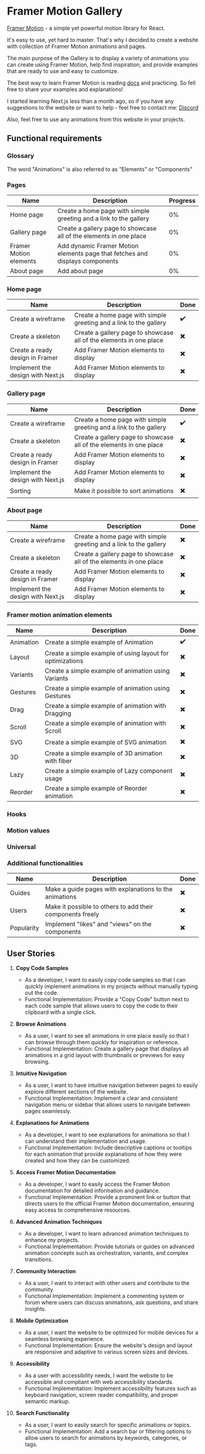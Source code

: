 # Framer Motion Gallery
[Framer Motion](https://www.framer.com/motion/) -  a simple yet powerful motion library for React. 

It's easy to use, yet hard to master. 
That's why I decided to create a website with collection of Framer Motion animations and pages.

[//]: # (The main purpose of the website is to learn advanced animation concepts and make animations easier to be recreated by providing ready examples. )
The main purpose of the Gallery is to display a variety of animations you can create using Framer Motion,
help find inspiration, and provide examples that are ready to use and easy to customize.

The best way to learn Framer Motion is reading [docs](https://www.framer.com/motion/) and practicing. So fell free to share your examples and explanations!

I started learning Next.js less than a month ago, so if you have any suggestions to the website or want to help - feel free to contact me: [Discord](https://discord.com/users/366684552040808458)

Also, feel free to use any animations from this website in your projects.

## Functional requirements
### Glossary 

The word "Animations" is also referred to as "Elements" or "Components"
### Pages

| Name                   | Description                                                                  | Progress |
|------------------------|------------------------------------------------------------------------------|----------| 
| Home page              | Create a home page with simple greeting and a link to the gallery            | 0%       |
| Gallery page           | Create a gallery page to showcase all of the elements in one place           | 0%       |
| Framer Motion elements | Add dynamic Framer Motion elements page that fetches and displays components | 0%       |
| About page             | Add about page                                                               | 0%       |

### Home page

| Name                              | Description                                                        | Done                     |
|-----------------------------------|--------------------------------------------------------------------|--------------------------| 
| Create a wireframe                | Create a home page with simple greeting and a link to the gallery  | :heavy_check_mark:       |
| Create a skeleton                 | Create a gallery page to showcase all of the elements in one place | :heavy_multiplication_x: |
| Create a ready design in Framer   | Add Framer Motion elements to display                              | :heavy_multiplication_x: |
| Implement the design with Next.js | Add Framer Motion elements to display                              | :heavy_multiplication_x: |

### Gallery page

| Name                              | Description                                                        | Done                     |
|-----------------------------------|--------------------------------------------------------------------|--------------------------| 
| Create a wireframe                | Create a home page with simple greeting and a link to the gallery  | :heavy_check_mark:       |
| Create a skeleton                 | Create a gallery page to showcase all of the elements in one place | :heavy_multiplication_x: |
| Create a ready design in Framer   | Add Framer Motion elements to display                              | :heavy_multiplication_x: |
| Implement the design with Next.js | Add Framer Motion elements to display                              | :heavy_multiplication_x: |
| Sorting                           | Make it possible to sort animations                                | :heavy_multiplication_x: |

### About page

| Name                              | Description                                                        | Done                     |
|-----------------------------------|--------------------------------------------------------------------|--------------------------| 
| Create a wireframe                | Create a home page with simple greeting and a link to the gallery  | :heavy_multiplication_x: |
| Create a skeleton                 | Create a gallery page to showcase all of the elements in one place | :heavy_multiplication_x: |
| Create a ready design in Framer   | Add Framer Motion elements to display                              | :heavy_multiplication_x: |
| Implement the design with Next.js | Add Framer Motion elements to display                              | :heavy_multiplication_x: |

### Framer motion animation elements

| Name      | Description                                               | Done                     |
|-----------|-----------------------------------------------------------|--------------------------| 
| Animation | Create a simple example of Animation                      | :heavy_check_mark:       |
| Layout    | Create a simple example of using layout for optimizations | :heavy_multiplication_x: |
| Variants  | Create a simple example of animation using Variants       | :heavy_multiplication_x: |
| Gestures  | Create a simple example of animation using Gestures       | :heavy_multiplication_x: |
| Drag      | Create a simple example of animation with Dragging        | :heavy_multiplication_x: |
| Scroll    | Create a simple example of animation with Scroll          | :heavy_multiplication_x: |
| SVG       | Create a simple example of SVG animation                  | :heavy_multiplication_x: |
| 3D        | Create a simple example of 3D animation with fiber        | :heavy_multiplication_x: |
| Lazy      | Create a simple example of Lazy component usage           | :heavy_multiplication_x: |
| Reorder   | Create a simple example of Reorder animation              | :heavy_multiplication_x: |

### Hooks

[//]: # (    TODO: Add table here)


### Motion values

[//]: # (    TODO: Add table here)

### Universal

[//]: # (    TODO: Add table here)

### Additional functionalities 
| Name       | Description                                               | Done                     |
|------------|-----------------------------------------------------------|--------------------------| 
| Guides     | Make a guide pages with explanations to the animations    | :heavy_multiplication_x: |
| Users      | Make it possible to others to add their components freely | :heavy_multiplication_x: |
| Popularity | Implement "likes" and "views" on the components           | :heavy_multiplication_x: |


## User Stories

1. **Copy Code Samples** 
    - As a developer, I want to easily copy code samples so that I can quickly implement animations in my projects without manually typing out the code.
    - Functional Implementation: Provide a "Copy Code" button next to each code sample that allows users to copy the code to their clipboard with a single click.

2. **Browse Animations**
    - As a user, I want to see all animations in one place easily so that I can browse through them quickly for inspiration or reference.
    - Functional Implementation: Create a gallery page that displays all animations in a grid layout with thumbnails or previews for easy browsing.

3. **Intuitive Navigation** 
    - As a user, I want to have intuitive navigation between pages to easily explore different sections of the website.
    - Functional Implementation: Implement a clear and consistent navigation menu or sidebar that allows users to navigate between pages seamlessly.

4. **Explanations for Animations**
    - As a developer, I want to see explanations for animations so that I can understand their implementation and usage.
    - Functional Implementation: Include descriptive captions or tooltips for each animation that provide explanations of how they were created and how they can be customized.

5. **Access Framer Motion Documentation**
    - As a developer, I want to easily access the Framer Motion documentation for detailed information and guidance.
    - Functional Implementation: Provide a prominent link or button that directs users to the official Framer Motion documentation, ensuring easy access to comprehensive resources.

6. **Advanced Animation Techniques**
    - As a developer, I want to learn advanced animation techniques to enhance my projects.
    - Functional Implementation: Provide tutorials or guides on advanced animation concepts such as orchestration, variants, and complex transitions.

7. **Community Interaction**
    - As a user, I want to interact with other users and contribute to the community.
    - Functional Implementation: Implement a commenting system or forum where users can discuss animations, ask questions, and share insights.

8. **Mobile Optimization**
    - As a user, I want the website to be optimized for mobile devices for a seamless browsing experience.
    - Functional Implementation: Ensure the website's design and layout are responsive and adaptive to various screen sizes and devices.

9. **Accessibility**
    - As a user with accessibility needs, I want the website to be accessible and compliant with web accessibility standards.
    - Functional Implementation: Implement accessibility features such as keyboard navigation, screen reader compatibility, and proper semantic markup.

10. **Search Functionality**
    - As a user, I want to easily search for specific animations or topics.
    - Functional Implementation: Add a search bar or filtering options to allow users to search for animations by keywords, categories, or tags.